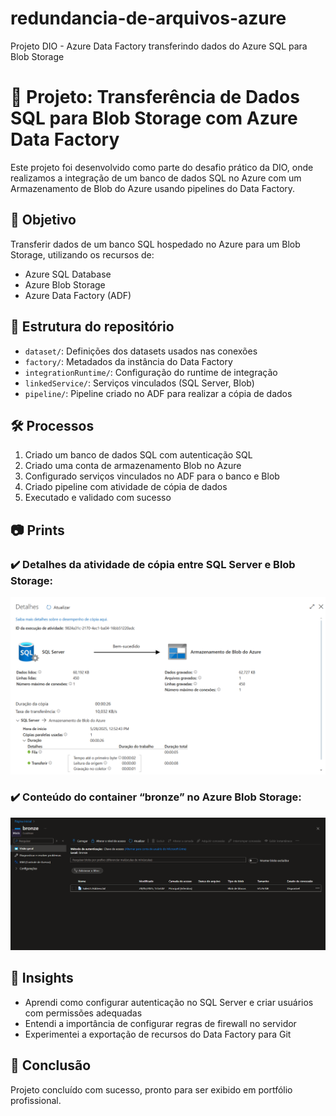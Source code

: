 # redundancia-de-arquivos-azure
Projeto DIO - Azure Data Factory transferindo dados do Azure SQL para Blob Storage

# 🚀 Projeto: Transferência de Dados SQL para Blob Storage com Azure Data Factory

Este projeto foi desenvolvido como parte do desafio prático da DIO, onde realizamos a integração de um banco de dados SQL no Azure com um Armazenamento de Blob do Azure usando pipelines do Data Factory.

## 📌 Objetivo
Transferir dados de um banco SQL hospedado no Azure para um Blob Storage, utilizando os recursos de:
- Azure SQL Database
- Azure Blob Storage
- Azure Data Factory (ADF)

## 📁 Estrutura do repositório
- `dataset/`: Definições dos datasets usados nas conexões
- `factory/`: Metadados da instância do Data Factory
- `integrationRuntime/`: Configuração do runtime de integração
- `linkedService/`: Serviços vinculados (SQL Server, Blob)
- `pipeline/`: Pipeline criado no ADF para realizar a cópia de dados

## 🛠️ Processos
1. Criado um banco de dados SQL com autenticação SQL
2. Criado uma conta de armazenamento Blob no Azure
3. Configurado serviços vinculados no ADF para o banco e Blob
4. Criado pipeline com atividade de cópia de dados
5. Executado e validado com sucesso 

## 📷 Prints
### ✔️ Detalhes da atividade de cópia entre SQL Server e Blob Storage:
![Execução](./print/pipeline_concluido.png)

### ✔️ Conteúdo do container “bronze” no Azure Blob Storage:
![Pipeline](./print/copia_concluida.png)

## 🤖 Insights
- Aprendi como configurar autenticação no SQL Server e criar usuários com permissões adequadas
- Entendi a importância de configurar regras de firewall no servidor
- Experimentei a exportação de recursos do Data Factory para Git


## 📘 Conclusão
Projeto concluído com sucesso, pronto para ser exibido em portfólio profissional.



